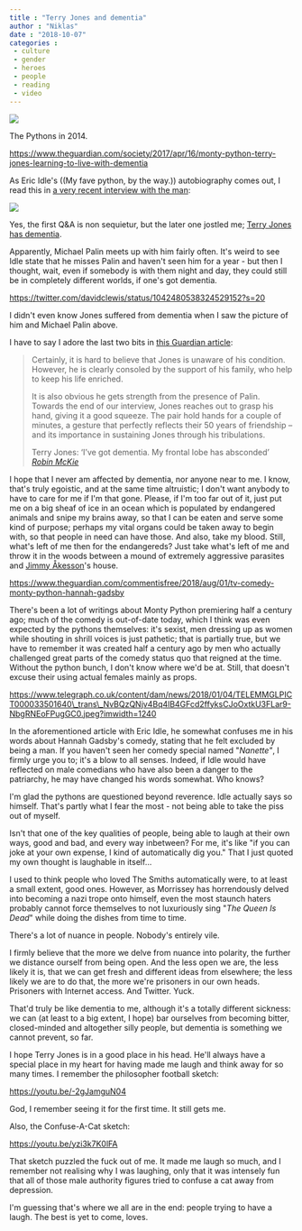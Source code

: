 ```yaml
---
title : "Terry Jones and dementia"
author : "Niklas"
date : "2018-10-07"
categories : 
 - culture
 - gender
 - heroes
 - people
 - reading
 - video
---
```


[![](https://niklasblog.com/wp-content/1640.jpg)](https://niklasblog.com/wp-content/1640.jpg)

The Pythons in 2014.

https://www.theguardian.com/society/2017/apr/16/monty-python-terry-jones-learning-to-live-with-dementia

As Eric Idle's ((My fave python, by the way.)) autobiography comes out, I read this in [a very recent interview with the man](https://www.independent.co.uk/arts-entertainment/tv/features/eric-idle-interview-monty-python-bbc-biography-always-look-on-the-bright-side-of-life-a8570116.html):

![](https://niklasblog.com/wp-content/snapshot20181006t0731564071430949608841302.jpg)

Yes, the first Q&A is non sequietur, but the later one jostled me; [Terry Jones has dementia](https://www.telegraph.co.uk/news/2018/01/04/spirit-terry-jones-still-us-despite-dementia-says-michael-palin/).

Apparently, Michael Palin meets up with him fairly often. It's weird to see Idle state that he misses Palin and haven't seen him for a year - but then I thought, wait, even if somebody is with them night and day, they could still be in completely different worlds, if one's got dementia.

https://twitter.com/davidclewis/status/1042480538324529152?s=20

I didn't even know Jones suffered from dementia when I saw the picture of him and Michael Palin above.

I have to say I adore the last two bits in [this Guardian article](https://www.theguardian.com/society/2017/apr/16/monty-python-terry-jones-learning-to-live-with-dementia):

> Certainly, it is hard to believe that Jones is unaware of his condition. However, he is clearly consoled by the support of his family, who help to keep his life enriched.
> 
>   
> It is also obvious he gets strength from the presence of Palin. Towards the end of our interview, Jones reaches out to grasp his hand, giving it a good squeeze. The pair hold hands for a couple of minutes, a gesture that perfectly reflects their 50 years of friendship – and its importance in sustaining Jones through his tribulations.
> 
> Terry Jones: ‘I’ve got dementia. My frontal lobe has absconded’  
> _[Robin McKie](https://www.theguardian.com/profile/robinmckie)_

I hope that I never am affected by dementia, nor anyone near to me. I know, that's truly egoistic, and at the same time altruistic; I don't want anybody to have to care for me if I'm that gone. Please, if I'm too far out of it, just put me on a big sheaf of ice in an ocean which is populated by endangered animals and snipe my brains away, so that I can be eaten and serve some kind of purpose; perhaps my vital organs could be taken away to begin with, so that people in need can have those. And also, take my blood. Still, what's left of me then for the endangereds? Just take what's left of me and throw it in the woods between a mound of extremely aggressive parasites and [Jimmy Åkesson](https://niklasblog.com/?p=14390)'s house.

https://www.theguardian.com/commentisfree/2018/aug/01/tv-comedy-monty-python-hannah-gadsby

There's been a lot of writings about Monty Python premiering half a century ago; much of the comedy is out-of-date today, which I think was even expected by the pythons themselves: it's sexist, men dressing up as women while shouting in shrill voices is just pathetic; that is partially true, but we have to remember it was created half a century ago by men who actually challenged great parts of the comedy status quo that reigned at the time. Without the python bunch, I don't know where we'd be at. Still, that doesn't excuse their using actual females mainly as props.

https://www.telegraph.co.uk/content/dam/news/2018/01/04/TELEMMGLPICT000033501640\_trans\_NvBQzQNjv4Bq4lB4GFcd2ffyksCJoOxtkU3FLar9-NbgRNEoFPugGC0.jpeg?imwidth=1240

In the aforementioned article with Eric Idle, he somewhat confuses me in his words about Hannah Gadsby's comedy, stating that he felt excluded by being a man. If you haven't seen her comedy special named "_Nanette"_, I firmly urge you to; it's a blow to all senses. Indeed, if Idle would have reflected on male comedians who have also been a danger to the patriarchy, he may have changed his words somewhat. Who knows?

I'm glad the pythons are questioned beyond reverence. Idle actually says so himself. That's partly what I fear the most - not being able to take the piss out of myself.

Isn't that one of the key qualities of people, being able to laugh at their own ways, good and bad, and every way inbetween? For me, it's like "if you can joke at your own expense, I kind of automatically dig you." That I just quoted my own thought is laughable in itself...

I used to think people who loved The Smiths automatically were, to at least a small extent, good ones. However, as Morrissey has horrendously delved into becoming a nazi trope onto himself, even the most staunch haters probably cannot force themselves to not luxuriously sing "_The Queen Is Dead_" while doing the dishes from time to time.

There's a lot of nuance in people. Nobody's entirely vile.

I firmly believe that the more we delve from nuance into polarity, the further we distance ourself from being open. And the less open we are, the less likely it is, that we can get fresh and different ideas from elsewhere; the less likely we are to do that, the more we're prisoners in our own heads. Prisoners with Internet access. And Twitter. Yuck.

That'd truly be like dementia to me, although it's a totally different sickness: we can (at least to a big extent, I hope) bar ourselves from becoming bitter, closed-minded and altogether silly people, but dementia is something we cannot prevent, so far.

I hope Terry Jones is in a good place in his head. He'll always have a special place in my heart for having made me laugh and think away for so many times. I remember the philosopher football sketch:

https://youtu.be/-2gJamguN04

God, I remember seeing it for the first time. It still gets me.

Also, the Confuse-A-Cat sketch:

https://youtu.be/yzi3k7K0lFA

That sketch puzzled the fuck out of me. It made me laugh so much, and I remember not realising why I was laughing, only that it was intensely fun that all of those male authority figures tried to confuse a cat away from depression.

I'm guessing that's where we all are in the end: people trying to have a laugh. The best is yet to come, loves.

